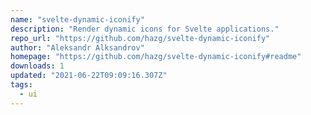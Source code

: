 ```yaml
---
name: "svelte-dynamic-iconify"
description: "Render dynamic icons for Svelte applications."
repo_url: "https://github.com/hazg/svelte-dynamic-iconify"
author: "Aleksandr Alksandrov"
homepage: "https://github.com/hazg/svelte-dynamic-iconify#readme"
downloads: 1
updated: "2021-06-22T09:09:16.307Z"
tags: 
  - ui
---
```

